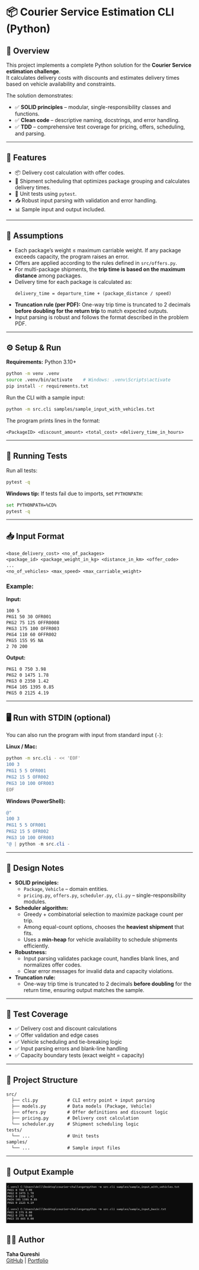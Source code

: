 # 📦 Courier Service Estimation CLI (Python)

## 🧠 Overview
This project implements a complete Python solution for the **Courier Service estimation challenge**.  
It calculates delivery costs with discounts and estimates delivery times based on vehicle availability and constraints.

The solution demonstrates:
- ✅ **SOLID principles** – modular, single-responsibility classes and functions.  
- ✅ **Clean code** – descriptive naming, docstrings, and error handling.  
- ✅ **TDD** – comprehensive test coverage for pricing, offers, scheduling, and parsing.  

---

## 📐 Features
- 📦 Delivery cost calculation with offer codes.
- 🚚 Shipment scheduling that optimizes package grouping and calculates delivery times.
- 🧪 Unit tests using `pytest`.
- 📥 Robust input parsing with validation and error handling.
- 📊 Sample input and output included.

---

## 📌 Assumptions
- Each package’s weight ≤ maximum carriable weight. If any package exceeds capacity, the program raises an error.
- Offers are applied according to the rules defined in `src/offers.py`.
- For multi-package shipments, the **trip time is based on the maximum distance** among packages.
- Delivery time for each package is calculated as:  
  ```
  delivery_time = departure_time + (package_distance / speed)
  ```
- **Truncation rule (per PDF):** One-way trip time is truncated to 2 decimals **before doubling for the return trip** to match expected outputs.
- Input parsing is robust and follows the format described in the problem PDF.

---

## ⚙️ Setup & Run

**Requirements:** Python 3.10+

```bash
python -m venv .venv
source .venv/bin/activate    # Windows: .venv\Scripts\activate
pip install -r requirements.txt
```

Run the CLI with a sample input:

```bash
python -m src.cli samples/sample_input_with_vehicles.txt
```

The program prints lines in the format:
```
<PackageID> <discount_amount> <total_cost> <delivery_time_in_hours>
```

---

## 🧪 Running Tests

Run all tests:
```bash
pytest -q
```

**Windows tip:** If tests fail due to imports, set `PYTHONPATH`:

```bash
set PYTHONPATH=%CD%
pytest -q
```

---

## 📥 Input Format

```
<base_delivery_cost> <no_of_packages>
<package_id> <package_weight_in_kg> <distance_in_km> <offer_code>
...
<no_of_vehicles> <max_speed> <max_carriable_weight>
```

### Example:

**Input:**
```
100 5
PKG1 50 30 OFR001
PKG2 75 125 OFFR0008
PKG3 175 100 OFFR003
PKG4 110 60 OFFR002
PKG5 155 95 NA
2 70 200
```

**Output:**
```
PKG1 0 750 3.98
PKG2 0 1475 1.78
PKG3 0 2350 1.42
PKG4 105 1395 0.85
PKG5 0 2125 4.19
```

---

## 🖥️ Run with STDIN (optional)
You can also run the program with input from standard input (`-`):

**Linux / Mac:**
```bash
python -m src.cli - << 'EOF'
100 3
PKG1 5 5 OFR001
PKG2 15 5 OFR002
PKG3 10 100 OFR003
EOF
```

**Windows (PowerShell):**
```powershell
@"
100 3
PKG1 5 5 OFR001
PKG2 15 5 OFR002
PKG3 10 100 OFR003
"@ | python -m src.cli -
```

---

## 🧱 Design Notes
- **SOLID principles:**  
  - `Package`, `Vehicle` – domain entities.  
  - `pricing.py`, `offers.py`, `scheduler.py`, `cli.py` – single-responsibility modules.
- **Scheduler algorithm:**  
  - Greedy + combinatorial selection to maximize package count per trip.  
  - Among equal-count options, chooses the **heaviest shipment** that fits.  
  - Uses a **min-heap** for vehicle availability to schedule shipments efficiently.
- **Robustness:**  
  - Input parsing validates package count, handles blank lines, and normalizes offer codes.  
  - Clear error messages for invalid data and capacity violations.
- **Truncation rule:**  
  - One-way trip time is truncated to 2 decimals **before doubling** for the return time, ensuring output matches the sample.

---

## 🧪 Test Coverage
- ✅ Delivery cost and discount calculations  
- ✅ Offer validation and edge cases  
- ✅ Vehicle scheduling and tie-breaking logic  
- ✅ Input parsing errors and blank-line handling  
- ✅ Capacity boundary tests (exact weight = capacity)

---

## 📂 Project Structure
```
src/
  ├── cli.py           # CLI entry point + input parsing
  ├── models.py        # Data models (Package, Vehicle)
  ├── offers.py        # Offer definitions and discount logic
  ├── pricing.py       # Delivery cost calculation
  └── scheduler.py     # Shipment scheduling logic
tests/
  └── ...              # Unit tests
samples/
  └── ...              # Sample input files
```

---

## 📸 Output Example
![output](image.png)


## 👨‍💻 Author
**Taha Qureshi**  
[GitHub](https://github.com/QureshiTaha) | [Portfolio](https://tahaqureshi.com)
